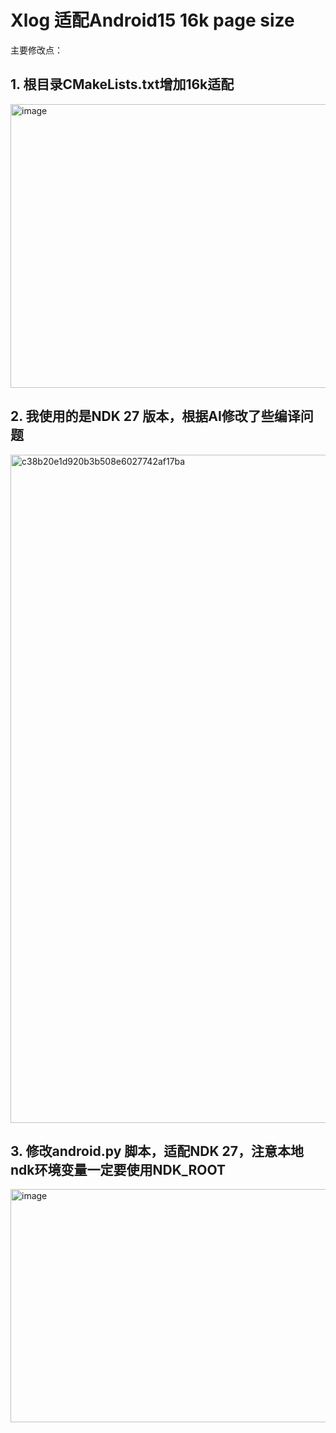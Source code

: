 # Xlog 适配Android15 16k page size
主要修改点：
## 1. 根目录CMakeLists.txt增加16k适配
   <img width="1545" height="454" alt="image" src="https://github.com/user-attachments/assets/f9414bc6-e8d4-4b57-9b26-10f03b7bca2a" />
   
## 2. 我使用的是NDK 27 版本，根据AI修改了些编译问题
   <img width="569" height="1069" alt="c38b20e1d920b3b508e6027742af17ba" src="https://github.com/user-attachments/assets/39ffad39-f0ea-43b0-92ae-e8c2e7bcd226" />
   
## 3. 修改android.py 脚本，适配NDK 27，注意本地ndk环境变量一定要使用NDK_ROOT
   <img width="946" height="373" alt="image" src="https://github.com/user-attachments/assets/b4135065-444f-491d-ba7c-5cc54f5febdb" />
